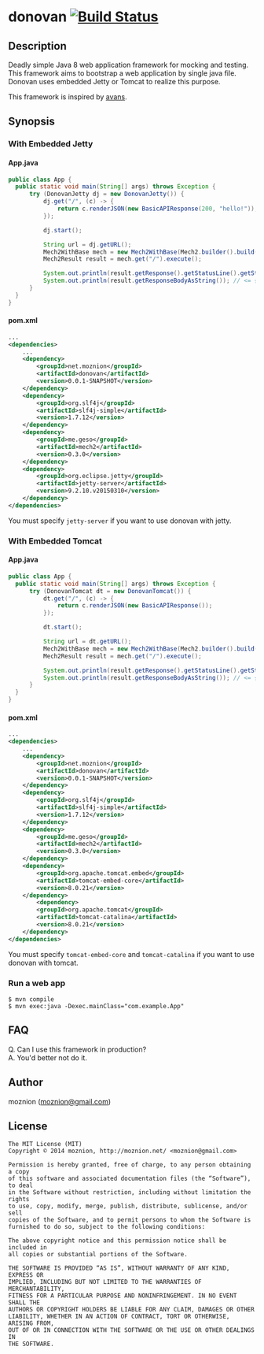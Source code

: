 donovan [![Build Status](https://travis-ci.org/moznion/donovan.svg)](https://travis-ci.org/moznion/donovan)
==

Description
--

Deadly simple Java 8 web application framework for mocking and testing.
This framework aims to bootstrap a web application by single java file.
Donovan uses embedded Jetty or Tomcat to realize this purpose.

This framework is inspired by [avans](https://github.com/tokuhirom/avans).

Synopsis
---

### With Embedded Jetty

#### App.java

```java
public class App {
  public static void main(String[] args) throws Exception {
      try (DonovanJetty dj = new DonovanJetty()) {
          dj.get("/", (c) -> {
              return c.renderJSON(new BasicAPIResponse(200, "hello!"));
          });

          dj.start();

          String url = dj.getURL();
          Mech2WithBase mech = new Mech2WithBase(Mech2.builder().build(), new URI(url));
          Mech2Result result = mech.get("/").execute();

          System.out.println(result.getResponse().getStatusLine().getStatusCode()); // <= 200
          System.out.println(result.getResponseBodyAsString()); // <= {"code":200,"messages":["hello!"]}
      }
  }
}
```

#### pom.xml

```xml
...
<dependencies>
    ...
    <dependency>
        <groupId>net.moznion</groupId>
        <artifactId>donovan</artifactId>
        <version>0.0.1-SNAPSHOT</version>
    </dependency>
    <dependency>
        <groupId>org.slf4j</groupId>
        <artifactId>slf4j-simple</artifactId>
        <version>1.7.12</version>
    </dependency>
    <dependency>
        <groupId>me.geso</groupId>
        <artifactId>mech2</artifactId>
        <version>0.3.0</version>
    </dependency>
    <dependency>
        <groupId>org.eclipse.jetty</groupId>
        <artifactId>jetty-server</artifactId>
        <version>9.2.10.v20150310</version>
    </dependency>
</dependencies>
```

You must specify `jetty-server` if you want to use donovan with jetty.

### With Embedded Tomcat

#### App.java

```java
public class App {
  public static void main(String[] args) throws Exception {
      try (DonovanTomcat dt = new DonovanTomcat()) {
          dt.get("/", (c) -> {
              return c.renderJSON(new BasicAPIResponse());
          });

          dt.start();

          String url = dt.getURL();
          Mech2WithBase mech = new Mech2WithBase(Mech2.builder().build(), new URI(url));
          Mech2Result result = mech.get("/").execute();

          System.out.println(result.getResponse().getStatusLine().getStatusCode()); // <= 200
          System.out.println(result.getResponseBodyAsString()); // <= {"code":200,"messages":["hello!"]}
      }
  }
}
```

#### pom.xml

```xml
...
<dependencies>
    ...
    <dependency>
        <groupId>net.moznion</groupId>
        <artifactId>donovan</artifactId>
        <version>0.0.1-SNAPSHOT</version>
    </dependency>
    <dependency>
        <groupId>org.slf4j</groupId>
        <artifactId>slf4j-simple</artifactId>
        <version>1.7.12</version>
    </dependency>
    <dependency>
        <groupId>me.geso</groupId>
        <artifactId>mech2</artifactId>
        <version>0.3.0</version>
    </dependency>
    <dependency>
        <groupId>org.apache.tomcat.embed</groupId>
        <artifactId>tomcat-embed-core</artifactId>
        <version>8.0.21</version>
    </dependency>
        <dependency>
        <groupId>org.apache.tomcat</groupId>
        <artifactId>tomcat-catalina</artifactId>
        <version>8.0.21</version>
    </dependency>
</dependencies>
```

You must specify `tomcat-embed-core` and `tomcat-catalina` if you want to use donovan with tomcat.

### Run a web app

```
$ mvn compile
$ mvn exec:java -Dexec.mainClass="com.example.App"
```

FAQ
--

Q. Can I use this framework in production?  
A. You'd better not do it.

Author
--

moznion (<moznion@gmail.com>)

License
--

```
The MIT License (MIT)
Copyright © 2014 moznion, http://moznion.net/ <moznion@gmail.com>

Permission is hereby granted, free of charge, to any person obtaining a copy
of this software and associated documentation files (the “Software”), to deal
in the Software without restriction, including without limitation the rights
to use, copy, modify, merge, publish, distribute, sublicense, and/or sell
copies of the Software, and to permit persons to whom the Software is
furnished to do so, subject to the following conditions:

The above copyright notice and this permission notice shall be included in
all copies or substantial portions of the Software.

THE SOFTWARE IS PROVIDED “AS IS”, WITHOUT WARRANTY OF ANY KIND, EXPRESS OR
IMPLIED, INCLUDING BUT NOT LIMITED TO THE WARRANTIES OF MERCHANTABILITY,
FITNESS FOR A PARTICULAR PURPOSE AND NONINFRINGEMENT. IN NO EVENT SHALL THE
AUTHORS OR COPYRIGHT HOLDERS BE LIABLE FOR ANY CLAIM, DAMAGES OR OTHER
LIABILITY, WHETHER IN AN ACTION OF CONTRACT, TORT OR OTHERWISE, ARISING FROM,
OUT OF OR IN CONNECTION WITH THE SOFTWARE OR THE USE OR OTHER DEALINGS IN
THE SOFTWARE.
```

